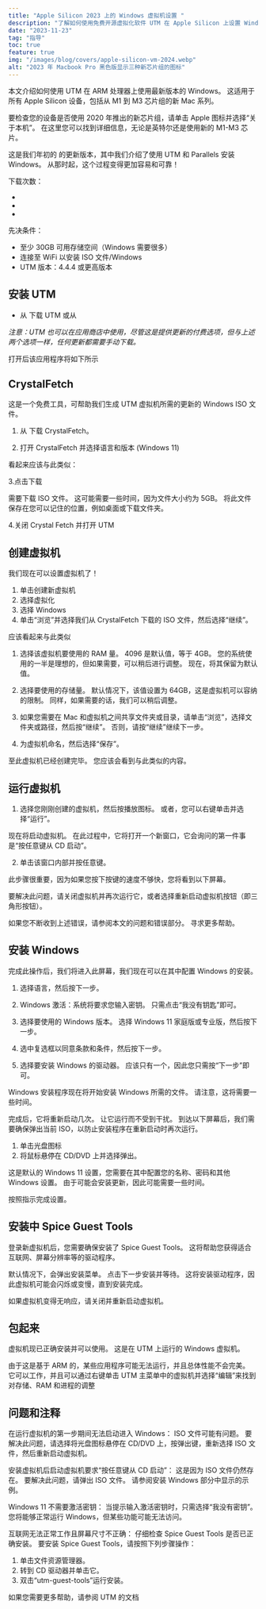 ```yaml
---
title: "Apple Silicon 2023 上的 Windows 虚拟机设置 "
description: "了解如何使用免费开源虚拟化软件 UTM 在 Apple Silicon 上设置 Windows。"
date: "2023-11-23"
tag: "指导"
toc: true
feature: true
img: "/images/blog/covers/apple-silicon-vm-2024.webp"
alt: "2023 年 Macbook Pro 黑色版显示三种新芯片组的图标"
---
```


本文介绍如何使用 UTM 在 ARM 处理器上使用最新版本的 Windows。 这适用于所有 Apple Silicon 设备，包括从 M1 到 M3 芯片组的新 Mac 系列。

要检查您的设备是否使用 2020 年推出的新芯片组，请单击 Apple 图标并选择“关于本机”。 在这里您可以找到详细信息，无论是英特尔还是使用新的 M1-M3 芯片。

这是我们年初的 <PageLink title="上一篇文章" url="/zh/blog/apple-silicon-virtual-machine-setup"></PageLink> 的更新版本，其中我们介绍了使用 UTM 和 Parallels 安装 Windows。 从那时起，这个过程变得更加容易和可靠！

下载次数：

- <PageLink title="UTM 网站" url="https://mac.getutm.app/"></PageLink>
- <PageLink title="UTM Github" url="https://github.com/utmapp/UTM/releases"></PageLink>
- <PageLink title="CrystalFetch" url="https://apps.apple.com/us/app/crystalfetch-iso-downloader/id6454431289?mt=12"></PageLink>

先决条件：

- 至少 30GB 可用存储空间（Windows 需要很多）
- 连接至 WiFi 以安装 ISO 文件/Windows
- UTM 版本：4.4.4 或更高版本

## 安装 UTM

- 从 <PageLink title="官方网站" url="https://mac.getutm.app/"></PageLink> 下载 UTM 或从 <PageLink title="Github" url="https://github.com/utmapp/UTM/releases"></PageLink>

<i>注意：UTM 也可以在应用商店中使用，尽管这是提供更新的付费选项，但与上述两个选项一样，任何更新都需要手动下载。</i>

打开后该应用程序将如下所示

<Media source="https://cdn.xanzhu.com/v1/m2-virtual-machine/wvm-1.webp" alt="UTM 应用程序打开屏幕"></Media>

## CrystalFetch

这是一个免费工具，可帮助我们生成 UTM 虚拟机所需的更新的 Windows ISO 文件。

1. 从 <PageLink title="App Store" url="https://apps.apple.com/us/app/crystalfetch-iso-downloader/id6454431289?mt=12"></PageLink> 下载 CrystalFetch。

2. 打开 CrystalFetch 并选择语言和版本 (Windows 11)

看起来应该与此类似：

<Media source="https://cdn.xanzhu.com/v1/m2-virtual-machine/wvm-2.webp" alt="CrystalFetch 应用程序打开屏幕"></Media>

3.点击下载

需要下载 ISO 文件。 这可能需要一些时间，因为文件大小约为 5GB。 将此文件保存在您可以记住的位置，例如桌面或下载文件夹。

4.关闭 Crystal Fetch 并打开 UTM

## 创建虚拟机

我们现在可以设置虚拟机了！

1. 单击创建新虚拟机
2. 选择虚拟化
3. 选择 Windows
4. 单击“浏览”并选择我们从 CrystalFetch 下载的 ISO 文件，然后选择“继续”。

应该看起来与此类似

<Media source="https://cdn.xanzhu.com/v1/m2-virtual-machine/wvm-3.webp" alt="虚拟机的 UTM 配置屏幕"></Media>

1. 选择该虚拟机要使用的 RAM 量。 4096 是默认值，等于 4GB。 您的系统使用的一半是理想的，但如果需要，可以稍后进行调整。 现在，将其保留为默认值。

2. 选择要使用的存储量。 默认情况下，该值设置为 64GB，这是虚拟机可以容纳的限制。 同样，如果需要的话，我们可以稍后调整。

3. 如果您需要在 Mac 和虚拟机之间共享文件夹或目录，请单击“浏览”，选择文件夹或路径，然后按“继续”。 否则，请按“继续”继续下一步。

4. 为虚拟机命名，然后选择“保存”。

至此虚拟机已经创建完毕。 您应该会看到与此类似的内容。

<Media source="https://cdn.xanzhu.com/v1/m2-virtual-machine/wvm-4.webp" alt="显示 UTM 虚拟机"></Media>

## 运行虚拟机

1. 选择您刚刚创建的虚拟机，然后按播放图标。 或者，您可以右键单击并选择“运行”。

现在将启动虚拟机。 在此过程中，它将打开一个新窗口，它会询问的第一件事是“按任意键从 CD 启动”。

2. 单击该窗口内部并按任意键。

<Media source="https://cdn.xanzhu.com/v1/m2-virtual-machine/wvm-5.webp" alt="UTM 显示提示按任意键继续"></Media>

此步骤很重要，因为如果您按下按键的速度不够快，您将看到以下屏幕。

<Media source="https://cdn.xanzhu.com/v1/m2-virtual-machine/wvm-5b.webp" alt="UTM 在启动过程中显示错误提示"></Media>

要解决此问题，请关闭虚拟机并再次运行它，或者选择重新启动虚拟机按钮（即三角形按钮）。

如果您不断收到上述错误，请参阅本文的问题和错误部分。 寻求更多帮助。

## 安装 Windows

完成此操作后，我们将进入此屏幕，我们现在可以在其中配置 Windows 的安装。

<Media source="https://cdn.xanzhu.com/v1/m2-virtual-machine/wvm-6.webp" alt="Windows ISO 安装菜单"></Media>

1. 选择语言，然后按下一步。

2. Windows 激活：系统将要求您输入密钥。 只需点击“我没有钥匙”即可。

3. 选择要使用的 Windows 版本。 选择 Windows 11 家庭版或专业版，然后按下一步。

4. 选中复选框以同意条款和条件，然后按下一步。

5. 选择要安装 Windows 的驱动器。 应该只有一个，因此您只需按“下一步”即可。

Windows 安装程序现在将开始安装 Windows 所需的文件。 请注意，这将需要一些时间。

完成后，它将重新启动几次。 让它运行而不受到干扰。 到达以下屏幕后，我们需要确保弹出当前 ISO，以防止安装程序在重新启动时再次运行。

<Media source="https://cdn.xanzhu.com/v1/m2-virtual-machine/wvm-7.webp" alt="关于从虚拟机中弹出当前 ISO 的 UTM 指南"></Media>

1. 单击光盘图标
2. 将鼠标悬停在 CD/DVD 上并选择弹出。

这是默认的 Windows 11 设置，您需要在其中配置您的名称、密码和其他 Windows 设置。 由于可能会安装更新，因此可能需要一些时间。

按照指示完成设置。

## 安装中 Spice Guest Tools

登录新虚拟机后，您需要确保安装了 Spice Guest Tools。 这将帮助您获得适合互联网、屏幕分辨率等的驱动程序。

默认情况下，会弹出安装菜单。 点击下一步安装并等待。 这将安装驱动程序，因此虚拟机可能会闪烁或变慢，直到安装完成。

<Media source="https://cdn.xanzhu.com/v1/m2-virtual-machine/wvm-8.webp" alt="UTM Spice 访客工具安装程序屏幕"></Media>

如果虚拟机变得无响应，请关闭并重新启动虚拟机。

## 包起来

虚拟机现已正确安装并可以使用。 这是在 UTM 上运行的 Windows 虚拟机。

由于这是基于 ARM 的，某些应用程序可能无法运行，并且总体性能不会完美。 它可以工作，并且可以通过右键单击 UTM 主菜单中的虚拟机并选择“编辑”来找到对存储、RAM 和进程的调整

## 问题和注释

在运行虚拟机的第一步期间无法启动进入 Windows：
ISO 文件可能有问题。 要解决此问题，请选择将光盘图标悬停在 CD/DVD 上，按弹出键，重新选择 ISO 文件，然后重新启动虚拟机。

安装虚拟机后启动虚拟机要求“按任意键从 CD 启动”：
这是因为 ISO 文件仍然存在。 要解决此问题，请弹出 ISO 文件。 请参阅安装 Windows 部分中显示的示例。

Windows 11 不需要激活密钥：
当提示输入激活密钥时，只需选择“我没有密钥”。 您将能够正常运行 Windows，但某些功能可能无法访问。

互联网无法正常工作且屏幕尺寸不正确：
仔细检查 Spice Guest Tools 是否已正确安装。 要安装 Spice Guest Tools，请按照下列步骤操作：

1. 单击文件资源管理器。
2. 转到 CD 驱动器并单击它。
3. 双击“utm-guest-tools”运行安装。

如果您需要更多帮助，请参阅 UTM 的文档 <PageLink title="文档" url="https://docs.getutm.app/guides/windows/"></PageLink>

